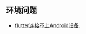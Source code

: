 ## 环境问题
* [flutter连接不上Android设备](https://stackoverflow.com/questions/44485848/android-sdk-cannot-be-found-by-flutter/51644461#51644461).
